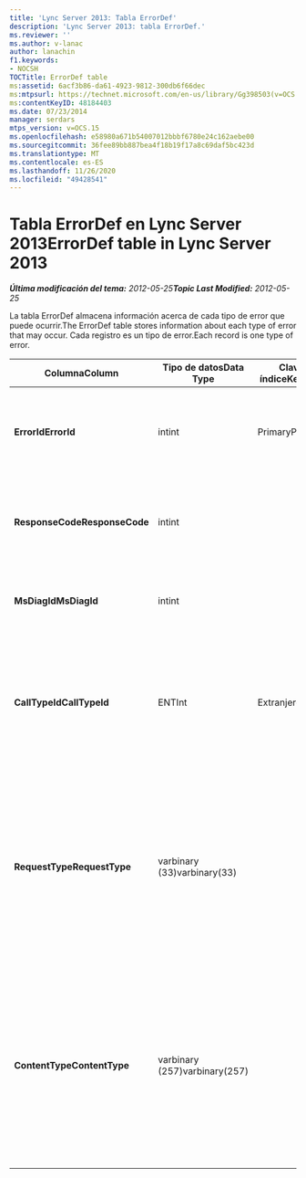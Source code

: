 ```yaml
---
title: 'Lync Server 2013: Tabla ErrorDef'
description: 'Lync Server 2013: tabla ErrorDef.'
ms.reviewer: ''
ms.author: v-lanac
author: lanachin
f1.keywords:
- NOCSH
TOCTitle: ErrorDef table
ms:assetid: 6acf3b86-da61-4923-9812-300db6f66dec
ms:mtpsurl: https://technet.microsoft.com/en-us/library/Gg398503(v=OCS.15)
ms:contentKeyID: 48184403
ms.date: 07/23/2014
manager: serdars
mtps_version: v=OCS.15
ms.openlocfilehash: e58980a671b54007012bbbf6780e24c162aebe00
ms.sourcegitcommit: 36fee89bb887bea4f18b19f17a8c69daf5bc423d
ms.translationtype: MT
ms.contentlocale: es-ES
ms.lasthandoff: 11/26/2020
ms.locfileid: "49428541"
---
```

# <a name="errordef-table-in-lync-server-2013"></a><span data-ttu-id="247cd-103">Tabla ErrorDef en Lync Server 2013</span><span class="sxs-lookup"><span data-stu-id="247cd-103">ErrorDef table in Lync Server 2013</span></span>

<div data-xmlns="http://www.w3.org/1999/xhtml">

<div class="topic" data-xmlns="http://www.w3.org/1999/xhtml" data-msxsl="urn:schemas-microsoft-com:xslt" data-cs="https://msdn.microsoft.com/">

<div data-asp="https://msdn2.microsoft.com/asp">



</div>

<div id="mainSection">

<div id="mainBody"><span data-ttu-id="247cd-104">

<span> </span></span><span class="sxs-lookup"><span data-stu-id="247cd-104">

<span> </span></span></span>

<span data-ttu-id="247cd-105">_**Última modificación del tema:** 2012-05-25_</span><span class="sxs-lookup"><span data-stu-id="247cd-105">_**Topic Last Modified:** 2012-05-25_</span></span>

<span data-ttu-id="247cd-106">La tabla ErrorDef almacena información acerca de cada tipo de error que puede ocurrir.</span><span class="sxs-lookup"><span data-stu-id="247cd-106">The ErrorDef table stores information about each type of error that may occur.</span></span> <span data-ttu-id="247cd-107">Cada registro es un tipo de error.</span><span class="sxs-lookup"><span data-stu-id="247cd-107">Each record is one type of error.</span></span>


<table>
<colgroup>
<col style="width: 25%" />
<col style="width: 25%" />
<col style="width: 25%" />
<col style="width: 25%" />
</colgroup>
<thead>
<tr class="header">
<th><span data-ttu-id="247cd-108">Columna</span><span class="sxs-lookup"><span data-stu-id="247cd-108">Column</span></span></th>
<th><span data-ttu-id="247cd-109">Tipo de datos</span><span class="sxs-lookup"><span data-stu-id="247cd-109">Data Type</span></span></th>
<th><span data-ttu-id="247cd-110">Clave o índice</span><span class="sxs-lookup"><span data-stu-id="247cd-110">Key/Index</span></span></th>
<th><span data-ttu-id="247cd-111">Detalles</span><span class="sxs-lookup"><span data-stu-id="247cd-111">Details</span></span></th>
</tr>
</thead>
<tbody>
<tr class="odd">
<td><p><span data-ttu-id="247cd-112"><strong>ErrorId</strong></span><span class="sxs-lookup"><span data-stu-id="247cd-112"><strong>ErrorId</strong></span></span></p></td>
<td><p><span data-ttu-id="247cd-113">int</span><span class="sxs-lookup"><span data-stu-id="247cd-113">int</span></span></p></td>
<td><p><span data-ttu-id="247cd-114">Primary</span><span class="sxs-lookup"><span data-stu-id="247cd-114">Primary</span></span></p></td>
<td><p><span data-ttu-id="247cd-115">Número de identificación único que identifica este tipo de error.</span><span class="sxs-lookup"><span data-stu-id="247cd-115">Unique ID number identifying this type of error.</span></span></p></td>
</tr>
<tr class="even">
<td><p><span data-ttu-id="247cd-116"><strong>ResponseCode</strong></span><span class="sxs-lookup"><span data-stu-id="247cd-116"><strong>ResponseCode</strong></span></span></p></td>
<td><p><span data-ttu-id="247cd-117">int</span><span class="sxs-lookup"><span data-stu-id="247cd-117">int</span></span></p></td>
<td><p> </p></td>
<td><p><span data-ttu-id="247cd-118">Código de respuesta SIP estándar asociado a este error.</span><span class="sxs-lookup"><span data-stu-id="247cd-118">Standard SIP response code associated with this error.</span></span></p></td>
</tr>
<tr class="odd">
<td><p><span data-ttu-id="247cd-119"><strong>MsDiagId</strong></span><span class="sxs-lookup"><span data-stu-id="247cd-119"><strong>MsDiagId</strong></span></span></p></td>
<td><p><span data-ttu-id="247cd-120">int</span><span class="sxs-lookup"><span data-stu-id="247cd-120">int</span></span></p></td>
<td><p> </p></td>
<td><p><span data-ttu-id="247cd-121">IDENTIFICADOR de diagnóstico de Microsoft.</span><span class="sxs-lookup"><span data-stu-id="247cd-121">Microsoft Diagnostic ID.</span></span></p></td>
</tr>
<tr class="even">
<td><p><span data-ttu-id="247cd-122"><strong>CallTypeId</strong></span><span class="sxs-lookup"><span data-stu-id="247cd-122"><strong>CallTypeId</strong></span></span></p></td>
<td><p><span data-ttu-id="247cd-123">ENT</span><span class="sxs-lookup"><span data-stu-id="247cd-123">Int</span></span></p></td>
<td><p><span data-ttu-id="247cd-124">Extranjero</span><span class="sxs-lookup"><span data-stu-id="247cd-124">Foreign</span></span></p></td>
<td><p><span data-ttu-id="247cd-125">Tipo de la llamada.</span><span class="sxs-lookup"><span data-stu-id="247cd-125">Type of the call.</span></span> <span data-ttu-id="247cd-126">Para obtener más información, consulte la <a href="lync-server-2013-calltype-table.md">tabla CallType en Lync Server 2013</a> .</span><span class="sxs-lookup"><span data-stu-id="247cd-126">See the <a href="lync-server-2013-calltype-table.md">CallType table in Lync Server 2013</a> for more information.</span></span></p></td>
</tr>
<tr class="odd">
<td><p><span data-ttu-id="247cd-127"><strong>RequestType</strong></span><span class="sxs-lookup"><span data-stu-id="247cd-127"><strong>RequestType</strong></span></span></p></td>
<td><p><span data-ttu-id="247cd-128">varbinary (33)</span><span class="sxs-lookup"><span data-stu-id="247cd-128">varbinary(33)</span></span></p></td>
<td><p> </p></td>
<td><p><span data-ttu-id="247cd-129">Tipo de solicitud en la que se produjo un error.</span><span class="sxs-lookup"><span data-stu-id="247cd-129">Type of request that failed.</span></span></p>
<p><span data-ttu-id="247cd-130">Estos datos se pueden convertir a formato de texto con esta sintaxis:</span><span class="sxs-lookup"><span data-stu-id="247cd-130">This data can be converted to text format by using this syntax:</span></span></p>
<p><code>cast(cast(RequestType as varbinary(max)) as varchar(max))</code></p></td>
</tr>
<tr class="even">
<td><p><span data-ttu-id="247cd-131"><strong>ContentType</strong></span><span class="sxs-lookup"><span data-stu-id="247cd-131"><strong>ContentType</strong></span></span></p></td>
<td><p><span data-ttu-id="247cd-132">varbinary (257)</span><span class="sxs-lookup"><span data-stu-id="247cd-132">varbinary(257)</span></span></p></td>
<td><p> </p></td>
<td><p><span data-ttu-id="247cd-133">Tipo de contenido de la solicitud en la que se produjo un error.</span><span class="sxs-lookup"><span data-stu-id="247cd-133">Content type of the request that failed.</span></span></p>
<p><span data-ttu-id="247cd-134">Estos datos se pueden convertir a formato de texto con este sintaxis:</span><span class="sxs-lookup"><span data-stu-id="247cd-134">This data can be converted to text format by using this syntaxt:</span></span></p>
<p><code>cast(cast(ContentType as varbinary(max)) as varchar(max))</code></p></td>
</tr>
</tbody>
</table><span data-ttu-id="247cd-135">


</div>

<span> </span>

</div>

</div>

</span><span class="sxs-lookup"><span data-stu-id="247cd-135">


</div>

<span> </span>

</div>

</div>

</span></span></div>


